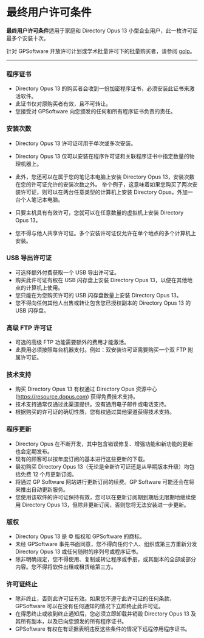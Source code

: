 # 最终用户许可条件

**最终用户许可条件**适用于家庭和 Directory Opus 13 小型企业用户，此一枚许可证最多个安装十次。

针对 GPSoftware 开放许可计划或学术批量许可下的批量购买者，请参阅 [golp](golp.zh.md)。

------------------------------------------------------------------------

### 程序证书

- Directory Opus 13 的购买者会收到一份加密程序证书，必须安装此证书来激活软件。
- 此证书仅对原购买者有效，且不可转让。
- 您接受对 GPSoftware 向您颁发的任何和所有程序证书负责的责任。

### 安装次数

- Directory Opus 13 许可证可用于单次或多次安装。
- Directory Opus 13 仅可以安装在程序许可证和关联程序证书中指定数量的物理机器上。
- 此外，您还可以在属于您的笔记本电脑上安装 Directory Opus 13，安装次数在您的许可证允许的安装次数之外。
举个例子，这意味着如果您购买了两次安装许可证，则可以在两台任意类型的计算机上安装 Directory Opus，外加一台个人笔记本电脑。

- 只要主机具有有效许可，您就可以在任意数量的虚拟机上安装 Directory Opus 13。
- 您不得与他人共享许可证。多个安装许可证仅允许在单个地点的多个计算机上安装。

### USB 导出许可证

- 可选择额外付费获取一个 USB 导出许可证。
- 购买此许可证有权在 USB 闪存盘上安装 Directory Opus 13，以便在其他地点的计算机上使用。
- 您只能在为您购买许可的 USB 闪存盘数量上安装 Directory Opus 13。
- 您不得向任何其他人出售或转让包含您已授权副本的 Directory Opus 13 的 USB 闪存盘。

### 高级 FTP 许可证

- 可选的高级 FTP 功能需要额外的费用才能激活。
- 此费用必须按照每台机器支付。例如：双安装许可证需要购买一个双 FTP 附属许可证。

### 技术支持

- 购买 Directory Opus 13 有权通过 Directory Opus 资源中心 (<https://resource.dopus.com>) 获得免费技术支持。
- 技术支持通常仅通过此渠道提供。没有通用电子邮件或电话支持。
- 根据购买的许可证的确切性质，您有权通过其他渠道获得技术支持。

### 程序更新

- Directory Opus 在不断开发，其中包含错误修复、增强功能和新功能的更新也会定期发布。
- 现有的顾客可以按年度订阅的基本进行这些更新的下载。
- 最初购买 Directory Opus 13（无论是全新许可证还是从早期版本升级）均包括免费 12 个月更新订阅。
- 将通过 GP Software 网站进行更新订阅的续费。GP Software 可能还会在将来推出自动更新服务。
- 您使用该软件的许可证保持有效，您可以在更新订阅期到期后无限期地继续使用 Directory Opus 13，但除非更新订阅，否则您将无法安装进一步更新。

### 版权

- Directory Opus 13 是 © 版权和 GPSoftware 的商标。
- 未经 GPSoftware 事先书面同意，您不得向任何个人、组织或第三方重新分发 Directory Opus 13 或任何随附的序列号或程序证书。
- 除非明确规定，您不得使用、复制或转让程序或手册，或其副本的全部或部分内容。您不得将软件出租或租赁给第三方。

### 许可证终止

- 除非终止，否则此许可证有效。如果您不遵守此许可证的任何条款，GPSoftware 可以在没有任何通知的情况下立即终止此许可证。
- 在得悉终止或收到终止通知后，您必须立即卸载并销毁 Directory Opus 13 及其所有副本，以及已向您颁发的所有程序证书。
- GPSoftware 有权在有证据表明违反这些条件的情况下远程停用程序证书。